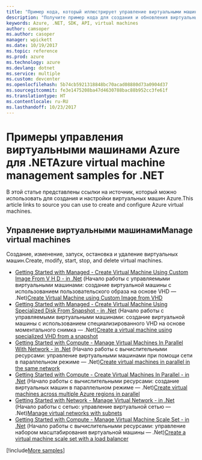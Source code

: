 ```yaml
---
title: "Пример кода, который иллюстрирует управление виртуальными машинами Azure с использованием .NET."
description: "Получите пример кода для создания и обновления виртуальных машин Azure с использованием .NET."
keywords: Azure, .NET, SDK, API, virtual machines
author: camsoper
ms.author: casoper
manager: wpickett
ms.date: 10/19/2017
ms.topic: reference
ms.prod: azure
ms.technology: azure
ms.devlang: dotnet
ms.service: multiple
ms.custom: devcenter
ms.openlocfilehash: 5b74cb5921318848bc70acad08880d73a0904d37
ms.sourcegitcommit: fe3e1475208ba47d4630788bac88b952cc3fe61f
ms.translationtype: HT
ms.contentlocale: ru-RU
ms.lasthandoff: 10/23/2017
---
```

# <a name="azure-virtual-machine-management-samples-for-net"></a><span data-ttu-id="dcb6d-104">Примеры управления виртуальными машинами Azure для .NET</span><span class="sxs-lookup"><span data-stu-id="dcb6d-104">Azure virtual machine management samples for .NET</span></span>

<span data-ttu-id="dcb6d-105">В этой статье представлены ссылки на источник, который можно использовать для создания и настройки виртуальных машин Azure.</span><span class="sxs-lookup"><span data-stu-id="dcb6d-105">This article links to source you can use to create and configure Azure virtual machines.</span></span>

## <a name="manage-virtual-machines"></a><span data-ttu-id="dcb6d-106">Управление виртуальными машинами</span><span class="sxs-lookup"><span data-stu-id="dcb6d-106">Manage virtual machines</span></span>

<span data-ttu-id="dcb6d-107">Создание, изменение, запуск, остановка и удаление виртуальных машин.</span><span class="sxs-lookup"><span data-stu-id="dcb6d-107">Create, modify, start, stop, and delete virtual machines.</span></span>

* <span data-ttu-id="dcb6d-108">[Getting Started with Managed - Create Virtual Machine Using Custom Image From V H D - in .Net](https://github.com/Azure-Samples/managed-disk-dotnet-create-virtual-machine-using-custom-image-from-VHD) (Начало работы с управляемыми виртуальными машинами: создание виртуальной машины с использованием пользовательского образа на основе VHD — .Net)</span><span class="sxs-lookup"><span data-stu-id="dcb6d-108">[Create Virtual Machine using Custom Image from VHD](https://github.com/Azure-Samples/managed-disk-dotnet-create-virtual-machine-using-custom-image-from-VHD)</span></span>
* <span data-ttu-id="dcb6d-109">[Getting Started with Managed - Create Virtual Machine Using Specialized Disk From Snapshot - in .Net](https://github.com/Azure-Samples/managed-disk-dotnet-create-virtual-machine-using-specialized-disk-from-snapshot) (Начало работы с управляемыми виртуальными машинами: создание виртуальной машины с использованием специализированного VHD на основе моментального снимка — .Net)</span><span class="sxs-lookup"><span data-stu-id="dcb6d-109">[Create a virtual machine using specialized VHD from a snapshot](https://github.com/Azure-Samples/managed-disk-dotnet-create-virtual-machine-using-specialized-disk-from-snapshot)</span></span>
* <span data-ttu-id="dcb6d-110">[Getting Started with Compute - Manage Virtual Machines In Parallel With Network - in .Net](https://github.com/Azure-Samples/compute-dotnet-manage-virtual-machines-with-network-in-parallel) (Начало работы с вычислительными ресурсами: управление виртуальными машинами при помощи сети в параллельном режиме — .Net)</span><span class="sxs-lookup"><span data-stu-id="dcb6d-110">[Create virtual machines in parallel in the same network](https://github.com/Azure-Samples/compute-dotnet-manage-virtual-machines-with-network-in-parallel)</span></span>
* <span data-ttu-id="dcb6d-111">[Getting Started with Compute - Create Virtual Machines In Parallel - in .Net](https://github.com/Azure-Samples/compute-dotnet-create-virtual-machines-across-regions-in-parallel) (Начало работы с вычислительными ресурсами: создание виртуальных машин в параллельном режиме — .Net)</span><span class="sxs-lookup"><span data-stu-id="dcb6d-111">[Create virtual machines across multiple Azure regions in parallel](https://github.com/Azure-Samples/compute-dotnet-create-virtual-machines-across-regions-in-parallel)</span></span>
* <span data-ttu-id="dcb6d-112">[Getting Started with Network - Manage Virtual Network - in .Net](https://github.com/Azure-Samples/network-dotnet-manage-virtual-network) (Начало работы с сетью: управление виртуальной сетью — .Net)</span><span class="sxs-lookup"><span data-stu-id="dcb6d-112">[Manage virtual networks with subnets](https://github.com/Azure-Samples/network-dotnet-manage-virtual-network)</span></span>
* <span data-ttu-id="dcb6d-113">[Getting Started with Compute - Manage Virtual Machine Scale Set - in .Net](https://github.com/Azure-Samples/compute-dotnet-manage-virtual-machine-scale-sets) (Начало работы с вычислительными ресурсами: управление набором масштабирования виртуальной машины — .Net)</span><span class="sxs-lookup"><span data-stu-id="dcb6d-113">[Create a virtual machine scale set with a load balancer](https://github.com/Azure-Samples/compute-dotnet-manage-virtual-machine-scale-sets)</span></span>

[!include[More samples](includes/more-samples.md)]
